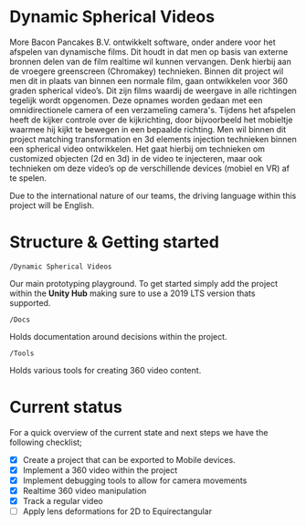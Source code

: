 # Dynamic Spherical Videos
More Bacon Pancakes B.V. ontwikkelt software, onder andere voor het afspelen van dynamische films. Dit houdt in dat men op basis van externe bronnen delen van de film realtime wil kunnen vervangen. Denk hierbij aan de vroegere greenscreen (Chromakey) technieken. Binnen dit project wil men dit in plaats van binnen een normale film, gaan ontwikkelen voor 360 graden spherical video’s. Dit zijn films waardij de weergave in alle richtingen tegelijk wordt opgenomen. Deze opnames worden gedaan met een omnidirectionele camera of een verzameling camera's. Tijdens het afspelen heeft de kijker controle over de kijkrichting, door bijvoorbeeld het mobieltje waarmee hij kijkt te bewegen in een bepaalde richting. Men wil binnen dit project matching transformation en 3d elements injection technieken binnen een spherical video ontwikkelen. Het gaat hierbij om technieken om customized objecten (2d en 3d) in de video te injecteren, maar ook technieken om deze video’s op de verschillende devices (mobiel en VR) af te spelen.

Due to the international nature of our teams, the driving language within this project will be English.

# Structure & Getting started

    /Dynamic Spherical Videos
Our main prototyping playground. To get started simply add the project within the **Unity Hub** making sure to use a 2019 LTS version thats supported.

    /Docs
Holds documentation around decisions within the project.

    /Tools
Holds various tools for creating 360 video content.


# Current status 
For a quick overview of the current state and next steps we have the following checklist;

 - [x] Create a project that can be exported to Mobile devices.
 - [x] Implement a 360 video within the project
 - [x] Implement debugging tools to allow for camera movements
 - [x] Realtime 360 video manipulation
 - [x] Track a regular video 
 - [ ] Apply lens deformations for 2D to Equirectangular
